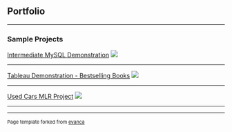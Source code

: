 ## Portfolio

---

### Sample Projects
[Intermediate MySQL Demonstration](https://github.com/NeilCollinsMS/Intermediate-Advanced-MySQL-Demo)
<img src="images/dummy_thumbnail.jpg?raw=true"/>

---
[Tableau Demonstration - Bestselling Books](https://github.com/NeilCollinsMS/Tableau-Demo-Bestselling-Books)
<img src="images/dummy_thumbnail.jpg?raw=true"/>

---
[Used Cars MLR Project](https://github.com/NeilCollinsMS/Cars-Data-MLR)
<img src="images/dummy_thumbnail.jpg?raw=true"/>

---




---
<p style="font-size:11px">Page template forked from <a href="https://github.com/evanca/quick-portfolio">evanca</a></p>
<!-- Remove above link if you don't want to attibute -->
